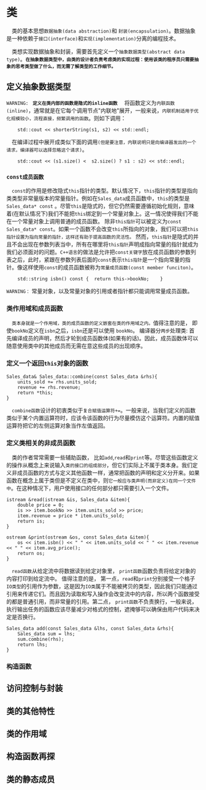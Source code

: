 # 类
&emsp;类的基本思想`数据抽象(data abstraction)`和 `封装(encapsulation)`。数据抽象是一种依赖于`接口(interface)`和`实现(implementation)`分离的编程技术。

&emsp;类想实现数据抽象和封装，需要首先定义一个`抽象数据类型(abstract data type)`。**`在抽象数据类型中，由类的设计者负责考虑类的实现过程：使用该类的程序员只需要抽象的思考类型做了什么，而无需了解类型的工作细节。`**
## 定义抽象数据类型
`WARNING: `   **`定义在类内部的函数是隐式的inline函数`**
&emsp;将函数定义为`内联函数(inline)`，通常就是在它每个调用节点"内联地"展开，一般来说，`内联机制适用于优化规模较小，流程直接，频繁调用的函数`。则如下调用：
```
    std::cout << shorterString(s1, s2) << std::endl;
```
&emsp;在编译过程中展开成类似下面的调用`(但是要注意，内联说明只是向编译器发出的一个请求，编译器可以选择忽略这个请求)`。
```
    std::cout << (s1.size() <  s2.size() ? s1 : s2) << std::endl;
```
### `const成员函数`
&emsp;`const`的作用是修改隐式`this`指针的类型。默认情况下，`this`指针的类型是指向类类型非常量版本的常量指针。例如在`Sales_data`成员函数中，`this`的类型是`Sales_data* const` 。尽管`this`是隐式的，但它仍然需要遵循初始化规则，意味着(在默认情况下)我们不能把`this`绑定到一个常量对象上。这一情况使得我们不能在一个常量对象上调用普通的成员函数。 除非`this指针`可以被定义为`const Sales_data* const`。如果一个函数不会改变`this`所指向的对象，我们可以把`this指针设置为指向常量的指针，这样还有助于提高函数的灵活性。` 然而，`this指针`是隐式的并且不会出现在参数列表当中，所有在哪里将`this指针`声明成指向常量的指针就成为我们必须面对的问题。`C++语言`的做法是允许把`const关键字`放在成员函数的参数列表之后，此时，紧跟在参数列表后面的`const`表示`this指针`是一个指向常量的指针。像这样使用`const`的成员函数被称为`常量成员函数(const member funciton)`。
```
    std::string isbn() const {  return this->bookNo;    }
```
`WARNING：` 常量对象，以及常量对象的引用或者指针都只能调用常量成员函数。
### 类作用域和成员函数
&emsp;`类本身就是一个作用域，类的成员函数的定义嵌套在类的作用域之内。`值得注意的是， 即使`bookNo`定义在`isbn`之后，`isbn`还是可以使用 `bookNo`。 编译器分`两步`处理类: 首先编译成员的声明，然后才轮到成员函数体(如果有的话)。因此，成员函数体可以随意使用类中的其他成员而无需在意这些成员的出现顺序。
### 定义一个返回`this`对象的函数
```
Sales_data& Sales_data::combine(const Sales_data &rhs){
    units_sold += rhs.units_sold;
    revenue += rhs.revenue;
    return *this;
}
```
&emsp;`combine函数`设计的初衷类似于`复合赋值运算符+=`。一般来说，当我们定义的函数类似于某个内置运算符时，应该令该函数的行为尽量模仿这个运算符。内置的赋值运算符把它的左侧运算对象当作左值返回。
### 定义类相关的非成员函数
&emsp;类的作者常常需要一些辅助函数， 比如`add`,`read`和`print`等。尽管这些函数定义的操作从概念上来说输入`类的接口的组成部分`，但它们实际上不属于类本身。我们定义非成员函数的方式与定义其他函数一样，通常把函数的声明和定义分开来。如果函数在概念上属于类但是不定义在类中，则`它一般应与类声明(而非定义)在同一个文件中`。在这种情况下，用户使用接口的任何部分都只需要引入一个文件。

```
istream &read(istream &is, Sales_data &item){
    double price = 0;
    is >> item.bookNo >> item.units_sold >> price;
    item.revenue = price * item.units_sold;
    return is;
}

ostream &print(ostream &os, const Sales_data &item){
    os << item.isbn() << " " << item.units_sold << " " << item.revenue << " " << item.avg_price();
    return os;
}
``` 
&emsp;`read函数`从给定流中将数据读到给定对象里， `print函数`函数负责将给定对象的内容打印到给定流中。 值得注意的是， 第一点，`read`和`print`分别接受一个格子`IO类型`的引用作为参数，这是因为`IO类`属于不能被拷贝的类型，因此我们只能通过引用来传递它们。而且因为读取和写入操作会改变流中的内容，所以两个函数接受的都是普通引用，而非常量的引用。第二点， `print函数`不负责换行，一般来说，执行输出任务的函数应该尽量减少对格式的控制，遮掩够可以确保由用户代码来决定是否换行。

```
Sales_data add(const Sales_data &lhs, const Sales_data &rhs){
    Sales_data sum = lhs;
    sum.combine(rhs);
    return lhs;
}
```

### 构造函数


## 访问控制与封装
## 类的其他特性
## 类的作用域
## 构造函数再探
## 类的静态成员
